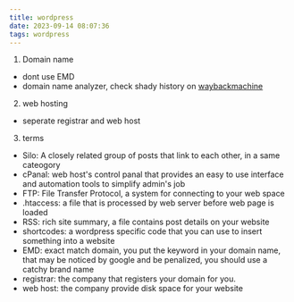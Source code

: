```yaml
---
title: wordpress
date: 2023-09-14 08:07:36
tags: wordpress
---
```


1. Domain name
- dont use EMD
- domain name analyzer, check shady history on [waybackmachine](https://web.archive.org/)
2. web hosting
- seperate registrar and web host
3. terms
- Silo: A closely related group of posts that link to each other, in a same cateogory
- cPanal: web host's control panal that provides an easy to use interface and automation tools to simplify admin's job
- FTP: File Transfer Protocol, a system for connecting to your web space
- .htaccess: a file that is processed by web server before web page is loaded
- RSS: rich site summary, a file contains post details on your website
- shortcodes: a wordpress specific code that you can use to insert something into a website
- EMD: exact match domain, you put the keyword in your domain name, that may be noticed by google and be penalized, you should use a catchy brand name
- registrar: the company that registers your domain for you.
- web host: the company provide disk space for your website